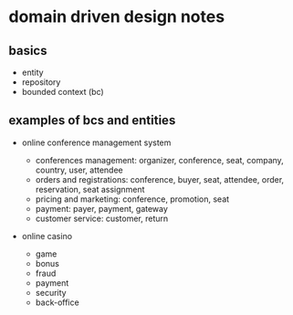 # domain driven design notes

## basics

- entity
- repository
- bounded context (bc)


## examples of bcs and entities

- online conference management system 
  - conferences management: organizer, conference, seat, company, country, user, attendee
  - orders and registrations: conference, buyer, seat, attendee, order, reservation, seat assignment
  - pricing and marketing: conference, promotion, seat
  - payment: payer, payment, gateway
  - customer service: customer, return

- online casino
  - game
  - bonus
  - fraud
  - payment
  - security
  - back-office
